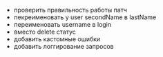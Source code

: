- проверить правильность работы патч
- пекреименовать у user secondName в lastName
- переименовать username в login
- вместо delete статус
- добавить кастомные ошибки
- добавить логгирование запросов